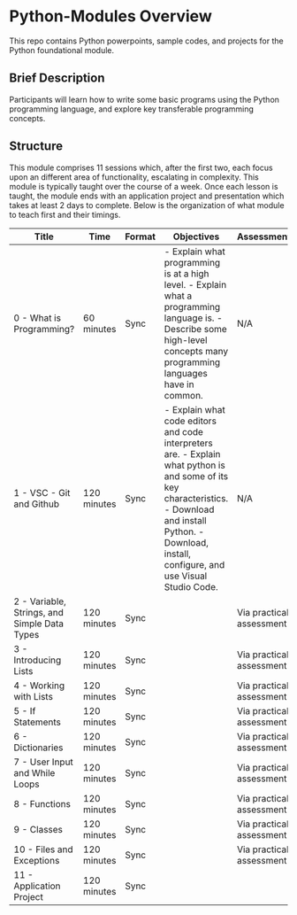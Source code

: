 # Python-Modules Overview
This repo contains Python powerpoints, sample codes, and projects for the Python foundational module. 

## Brief Description

Participants will learn how to write some basic programs using the Python programming language, and explore key transferable programming concepts.

## Structure

This module comprises 11 sessions which, after the first two, each focus upon an different area of functionality, escalating in complexity. This module is typically taught over the course of a week. Once each lesson is taught, the module ends with an application project and presentation which takes at least 2 days to complete. Below is the organization of what module to teach first and their timings.

| Title | Time | Format | Objectives | Assessment |
| --- | --- | --- | --- | --- |
| 0 - What is Programming? | 60 minutes | Sync | - Explain what programming is at a high level. - Explain what a programming language is. - Describe some high-level concepts many programming languages have in common. | N/A |
| 1 - VSC - Git and Github | 120 minutes | Sync | - Explain what code editors and code interpreters are. - Explain what python is and some of its key characteristics. - Download and install Python. - Download, install, configure, and use Visual Studio Code. | N/A |
| 2 - Variable, Strings, and Simple Data Types | 120 minutes | Sync |  | Via practical assessment |
| 3 - Introducing Lists | 120 minutes | Sync |  | Via practical assessment |
| 4 - Working with Lists | 120 minutes | Sync |  | Via practical assessment |
| 5 - If Statements | 120 minutes | Sync |  | Via practical assessment |
| 6 - Dictionaries | 120 minutes | Sync |  | Via practical assessment |
| 7 - User Input and While Loops | 120 minutes | Sync |  | Via practical assessment |
| 8 - Functions | 120 minutes | Sync |  | Via practical assessment |
| 9 - Classes | 120 minutes | Sync |  | Via practical assessment |
| 10 - Files and Exceptions | 120 minutes | Sync |  | Via practical assessment |
|11 - Application Project | 120 minutes | Sync |  |   |

